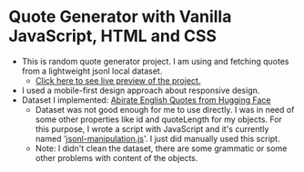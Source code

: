 # Quote Generator with Vanilla JavaScript, HTML and CSS

* This is random quote generator project. I am using and fetching quotes from a lightweight jsonl local dataset.
    * [Click here to see live preview of the project.](https://js-quote-generator-alchy123.netlify.app/)
* I used a mobile-first design approach about responsive design.
* Dataset I implemented: [Abirate English Quotes from Hugging Face](https://huggingface.co/datasets/Abirate/english_quotes/tree/main)
    * Dataset was not good enough for me to use directly. I was in need of some other properties like id and quoteLength for my objects. For this purpose, I wrote a script with JavaScript and it's currently named '[jsonl-manipulation.js](./jsonl-manipulation.js)'. I just did manually used this script.
    * Note: I didn't clean the dataset, there are some grammatic or some other problems with content of the objects.
